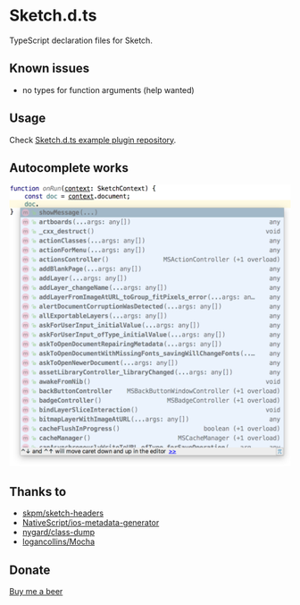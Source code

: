 # Sketch.d.ts

TypeScript declaration files for Sketch.

## Known issues
- no types for function arguments (help wanted)

## Usage
Check [Sketch.d.ts example plugin repository](https://github.com/pravdomil/sketch.d.ts-example).

## Autocomplete works
<img src="autocomplete.png">

## Thanks to
- [skpm/sketch-headers](https://github.com/skpm/sketch-headers)
- [NativeScript/ios-metadata-generator](https://github.com/NativeScript/ios-metadata-generator)
- [nygard/class-dump](https://github.com/nygard/class-dump)
- [logancollins/Mocha](https://github.com/logancollins/Mocha)

## Donate
[Buy me a beer](https://www.paypal.com/cgi-bin/webscr?cmd=_s-xclick&hosted_button_id=BCL2X3AFQBAP2&item_name=Sketch.d.ts%20Beer)
